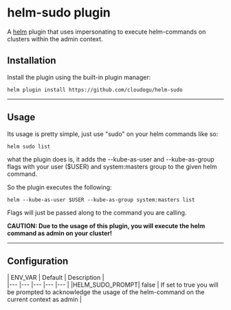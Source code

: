 # helm-sudo plugin

A [helm](https://helm.sh) plugin that uses impersonating to execute helm-commands on clusters within the admin context.

## Installation

Install the plugin using the built-in plugin manager:

```
helm plugin install https://github.com/cloudogu/helm-sudo
``` 

---

## Usage

Its usage is pretty simple, just use "sudo" on your helm commands like so:

```
helm sudo list 
```

what the plugin does is, it adds the --kube-as-user and --kube-as-group flags with your user ($USER) and system:masters group to the given helm command. 

So the plugin executes the following: 

```
helm --kube-as-user $USER --kube-as-group system:masters list
```

Flags will just be passed along to the command you are calling. 

**CAUTION: Due to the usage of this plugin, you will execute the helm command as admin on your cluster!**

---

## Configuration

| ENV_VAR  	|   Default	|   Description	|   
|---	|---	|---	|---	|---	|
|HELM_SUDO_PROMPT|   	false |   If set to true you will be prompted to acknowledge the usage of the helm-command on the current context as admin	|
